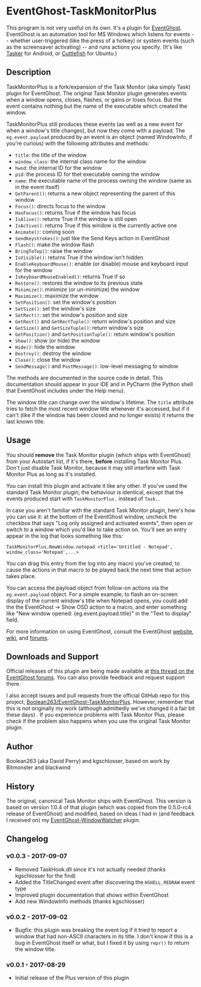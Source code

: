 # EventGhost-TaskMonitorPlus

This program is not very useful on its own. It's a plugin for
[EventGhost](http://www.eventghost.net/).
EventGhost is an automation tool for MS Windows
which listens for events -- whether user-triggered (like the press of a hotkey)
or system events (such as the screensaver activating) -- and runs actions
you specify. (It's like [Tasker](http://tasker.dinglisch.net/) for Android, or
[Cuttlefish](https://launchpad.net/cuttlefish) for Ubuntu.)

## Description

TaskMonitorPlus is a fork/expansion of the Task Monitor (aka simply Task)
plugin for EventGhost. The original Task Monitor plugin generates events
when a window opens, closes, flashes, or gains or loses focus. But the event
contains nothing but the name of the executable which created the window.

TaskMonitorPlus still produces these events (as well as a new event for when
a window's title changes), but now they come with a payload.
The `eg.event.payload` produced by an event is an object (named WindowInfo,
if you're curious) with the following attributes and methods:

* `title`: the title of the window
* `window_class`: the internal class name for the window
* `hwnd`: the internal ID for the window
* `pid`: the process ID for thet executable owning the window
* `name`: the executable name of the process owning the window (same as in
  the event itself)
* `GetParent()`: returns a new object representing the parent of this window
* `Focus()`: directs focus to the window
* `HasFocus()`: returns True if the window has focus
* `IsAlive()`: returns True if the window is still open
* `IsActive()`: returns True if this window is the currently active one
* `Animate()`: coming soon
* `SendKeystrokes()`: just like the Send Keys action in EventGhost
* `Flash()`: make the window flash
* `BringToTop()`: raise the window
* `IsVisible()`: returns True if the window isn't hidden
* `EnableKeyboardMouse()`: enable (or disable) mouse and keyboard input
  for the window
* `IsKeyboardMouseEnabled()`: returns True if so
* `Restore()`: restores the window to its previous state
* `Minimize()`: minimize (or un-minimize) the window
* `Maximize()`: maximize the window
* `SetPosition()`: set the window's position
* `SetSize()`: set the window's size
* `SetRect()`: set the window's position and size
* `GetRect()` and `GetRectTuple()`: return window's position and size
* `GetSize()` and `GetSizeTuple()`: return window's size
* `GetPosition()` and `GetPositionTuple()`: return window's position
* `Show()`: show (or hide) the window
* `Hide()`: hide the window
* `Destroy()`: destroy the window
* `Close()`: close the window
* `SendMessage()` and `PostMessage()`: low-level messaging to window

The methods are documented in the source code in detail. This documentation
should appear in your IDE and in PyCharm (the Python shell that EventGhost
includes under the Help menu).

The window title can change over the window's lifetime. The `title` attribute
tries to fetch the most recent window title whenever it's accessed, but if it
can't (like if the window has been closed and no longer exists) it returns
the last known title.

## Usage

You should **remove** the Task Monitor plugin (which ships with EventGhost)
from your Autostart list, if it's there, **before** installing Task Monitor
Plus. Don't just disable Task Monitor, because it may still interfere with Task
Monitor Plus as long as it's installed.

You can install this plugin and activate it like any other.
If you've used the standard Task Monitor plugin, the behaviour is identical,
except that the events produced start with `TaskMonitorPlus.` instead
of `Task.`.

In case you aren't familiar with the standard Task Monitor plugin, here's
how you can use it: at the bottom of the EventGhost window, uncheck the
checkbox that says "Log only assigned and activated events", then open
or switch to a window which you'd like to take action on. You'll see an
entry appear in the log that looks something like this:

    TaskMonitorPlus.NewWindow.notepad <title='Untitled - Notepad', window_class='Notepad',...>

You can drag this entry from the log into any macro you've created, to cause
the actions in that macro to be played back the next time that action takes
place.

You can access the payload object from follow-on actions via the
`eg.event.payload` object. For a simple example, to flash an on-screen display
of the current window's title when Notepad opens, you could add the
the EventGhost → Show OSD action to a macro, and enter something like
"New window opened: {eg.event.payload.title}" in the "Text to display" field.

For more information on using EventGhost, consult the EventGhost
[website](http://www.eventghost.net/),
[wiki](http://www.eventghost.net/mediawiki/), and
[forums](http://www.eventghost.net/forum/).

## Downloads and Support

Official releases of this plugin are being made available at
[this thread on the EventGhost forums](http://www.eventghost.net/forum/viewtopic.php?f=9&t=9804).
You can also provide feedback and request support there.

I also accept issues and pull requests from the official GitHub repo for
this project,
[Boolean263/EventGhost-TaskMonitorPlus](https://github.com/Boolean263/EventGhost-TaskMonitorPlus).
However, remember that this is not originally my work (although admittedly
we've changed it a fair bit these days) . If you experience problems with Task
Monitor Plus, please check if the problem also happens when you use the
original Task Monitor plugin.

## Author

Boolean263 (aka David Perry) and kgschlosser,
based on work by Bitmonster and blackwind

## History

The original, canonical Task Monitor ships with EventGhost. This version
is based on version 1.0.4 of that plugin (which was
copied from the 0.5.0-rc4 release of EventGhost) and modified, based on ideas
I had in (and feedback I received on) my
[EventGhost-WindowWatcher](https://github.com/Boolean263/EventGhost-WindowWatcher) plugin.

## Changelog

### v0.0.3 - 2017-09-07

* Removed TaskHook.dll since it's not actually needed (thanks kgschlosser
  for the find)
* Added the TitleChanged event after discovering the `HSHELL_REDRAW` event
  type
* Improved plugin documentation that shows within EventGhost
* Add new WindowInfo methods (thanks kgschlosser)

### v0.0.2 - 2017-09-02

* Bugfix: this plugin was breaking the event log if it tried to report a
  window that had non-ASCII characters in its title. I don't know if this
  is a bug in EventGhost itself or what, but I fixed it by using `repr()`
  to return the window title.

### v0.0.1 - 2017-08-29

* Initial release of the Plus version of this plugin
